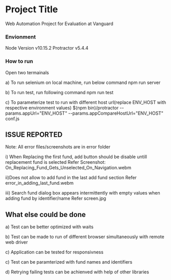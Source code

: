 # Project Title 

Web Automation Project for Evaluation at Vanguard


### Envionment

Node Version v10.15.2
Protractor v5.4.4

### How to run
Open two termainals

a) To run selenium on local machine, run below command
    npm run server

b) To run test, run following command 
   npm run test

c) To parameterize test to run with different host url(replace ENV_HOST with respective environment values)
   $(npm bin)/protractor --params.appUrl="ENV_HOST" --params.appCompareHostUrl="ENV_HOST" conf.js


   ## ISSUE REPORTED
   Note: All error files/screenshots are in error folder

   i) When Replacing the first fund, add button should be disable untill replacement fund is selected
      Refer Screenshot: On_Replacing_Fund_Gets_Unselected_On_Navigation.webm


   ii)Does not allow to add fund in the last add fund section
      Refer error_in_adding_last_fund.webm

   iii) Search fund dialog box appears intermittently with empty values when adding fund by identifier/name
       Refer screen.jpg
     



   ## What else could be done

   a) Test can be better optimized with waits

   b) Test can be made to run of different browser simultaneously with remote web driver

   c) Application can be tested for responsivness

   c) Test can be paramterized with fund names and identifiers

   d) Retrying failing tests can be achienved with help of other libraries
   